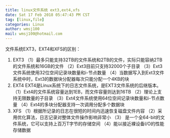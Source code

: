 ```yaml
---
title: linux文件系统 ext3,ext4,xfs
date: Sat 17 Feb 2018 05:47:43 PM CST
tag: [linux,file]
categories: Linux
author: wmsj100
mail: wmsj100@hotmail.com
---
```


文件系统EXT3，EXT4和XFS的区别：
1. EXT3
（1）最多只能支持32TB的文件系统和2TB的文件，实际只能容纳2TB的文件系统和16GB的文件
（2）Ext3目前只支持32000个子目录
（3）Ext3文件系统使用32位空间记录块数量和i-节点数量
（4）当数据写入到Ext3文件系统中时，Ext3的数据块分配器每次只能分配一个4KB的块
2. EXT4
EXT4是Linux系统下的日志文件系统，是EXT3文件系统的后继版本。
（1）Ext4的文件系统容量达到1EB，而文件容量则达到16TB
（2）理论上支持无限数量的子目录
（3）Ext4文件系统使用64位空间记录块数量和i-节点数量
（4）Ext4的多块分配器支持一次调用分配多个数据块
3. XFS
（1）根据所记录的日志在很短的时间内迅速恢复磁盘文件内容
（2）采用优化算法，日志记录对整体文件操作影响非常小
（3） 是一个全64-bit的文件系统，它可以支持上百万T字节的存储空间
（4）能以接近裸设备I/O的性能存储数据
